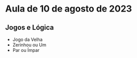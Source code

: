 # Aula de 10 de agosto de 2023


## Jogos e Lógica

- Jogo da Velha
- Zerinhou ou Um
- Par ou Ímpar
